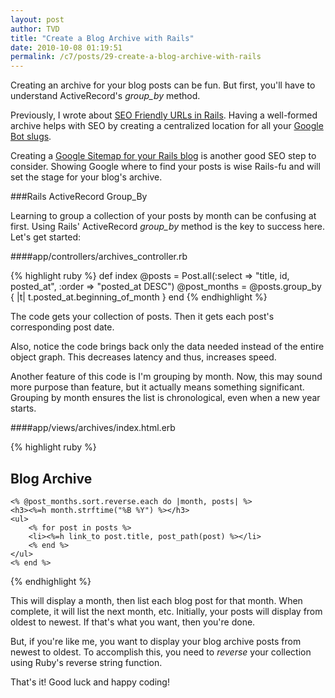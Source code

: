 ```yaml
---
layout: post
author: TVD
title: "Create a Blog Archive with Rails"
date: 2010-10-08 01:19:51
permalink: /c7/posts/29-create-a-blog-archive-with-rails
---
```


Creating an archive for your blog posts can be fun. But first, you'll have to understand ActiveRecord's *group_by* method. 

Previously, I wrote about [SEO Friendly URLs in Rails][1]. Having a well-formed archive helps with SEO by creating a centralized location for all your [Google Bot slugs][2].

Creating a [Google Sitemap for your Rails blog][3] is another good SEO step to consider. Showing Google where to find your posts is wise Rails-fu and will set the stage for your blog's archive.

###Rails ActiveRecord Group_By

Learning to group a collection of your posts by month can be confusing at first. Using Rails' ActiveRecord *group_by* method is the key to success here. Let's get started:

####app/controllers/archives_controller.rb

{% highlight ruby %}
def index
    @posts = Post.all(:select => "title, id, posted_at", :order => "posted_at DESC")
    @post_months = @posts.group_by { |t| t.posted_at.beginning_of_month }
end
{% endhighlight %}

The code gets your collection of posts. Then it gets each post's corresponding post date. 

Also, notice the code brings back only the data needed instead of the entire object graph. This decreases latency and thus, increases speed.

Another feature of this code is I'm grouping by month. Now, this may sound more purpose than feature, but it actually means something significant. Grouping by month ensures the list is chronological, even when a new year starts.

####app/views/archives/index.html.erb

{% highlight ruby %}
<div class="archives">
	<h2>Blog Archive</h2>
	
	<% @post_months.sort.reverse.each do |month, posts| %>
	<h3><%=h month.strftime("%B %Y") %></h3>
	<ul>
		<% for post in posts %>
		<li><%=h link_to post.title, post_path(post) %></li>
		<% end %>
	</ul>
	<% end %>
</div>
{% endhighlight %}

This will display a month, then list each blog post for that month. When complete, it will list the next month, etc. Initially, your posts will display from oldest to newest. If that's what you want, then you're done. 

But, if you're like me, you want to display your blog archive posts from newest to oldest. To accomplish this, you need to *reverse* your collection using Ruby's reverse string function.

That's it! Good luck and happy coding!


  [1]: https://techoctave.com/posts/26-seo-friendly-urls-in-rails
  [2]: https://techoctave.com/archives
  [3]: https://techoctave.com/posts/10-scream-seo-karma-with-a-google-sitemap-for-your-rails-blog



